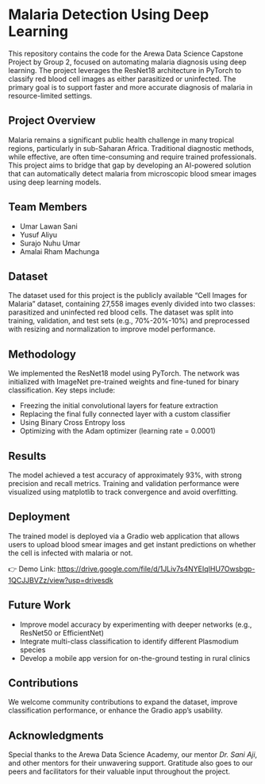 # Malaria Detection Using Deep Learning

This repository contains the code for the Arewa Data Science Capstone Project by Group 2, focused on automating malaria diagnosis using deep learning. The project leverages the ResNet18 architecture in PyTorch to classify red blood cell images as either parasitized or uninfected. The primary goal is to support faster and more accurate diagnosis of malaria in resource-limited settings.

## Project Overview

Malaria remains a significant public health challenge in many tropical regions, particularly in sub-Saharan Africa. Traditional diagnostic methods, while effective, are often time-consuming and require trained professionals. This project aims to bridge that gap by developing an AI-powered solution that can automatically detect malaria from microscopic blood smear images using deep learning models.

## Team Members

* Umar Lawan Sani
* Yusuf Aliyu
* Surajo Nuhu Umar
* Amalai Rham Machunga

## Dataset

The dataset used for this project is the publicly available “Cell Images for Malaria” dataset, containing 27,558 images evenly divided into two classes: parasitized and uninfected red blood cells. The dataset was split into training, validation, and test sets (e.g., 70%-20%-10%) and preprocessed with resizing and normalization to improve model performance.

## Methodology

We implemented the ResNet18 model using PyTorch. The network was initialized with ImageNet pre-trained weights and fine-tuned for binary classification. Key steps include:

* Freezing the initial convolutional layers for feature extraction
* Replacing the final fully connected layer with a custom classifier
* Using Binary Cross Entropy loss
* Optimizing with the Adam optimizer (learning rate = 0.0001)

## Results

The model achieved a test accuracy of approximately 93%, with strong precision and recall metrics. Training and validation performance were visualized using matplotlib to track convergence and avoid overfitting.

## Deployment

The trained model is deployed via a Gradio web application that allows users to upload blood smear images and get instant predictions on whether the cell is infected with malaria or not.

👉 Demo Link: https://drive.google.com/file/d/1JLiv7s4NYEIqIHU7Owsbgp-1QCJJBVZz/view?usp=drivesdk

## Future Work

* Improve model accuracy by experimenting with deeper networks (e.g., ResNet50 or EfficientNet)
* Integrate multi-class classification to identify different Plasmodium species
* Develop a mobile app version for on-the-ground testing in rural clinics

## Contributions

We welcome community contributions to expand the dataset, improve classification performance, or enhance the Gradio app’s usability.

## Acknowledgments

Special thanks to the Arewa Data Science Academy, our mentor *Dr. Sani Aji*, and other mentors for their unwavering support. Gratitude also goes to our peers and facilitators for their valuable input throughout the project.
